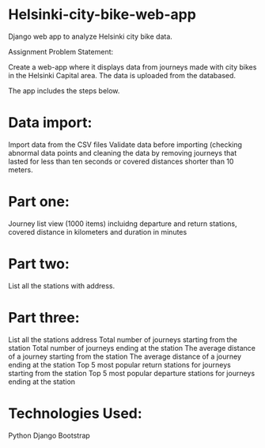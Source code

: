 # Helsinki-city-bike-web-app
Django web app to analyze Helsinki city bike data.

Assignment Problem Statement:

Create a web-app where it displays data from journeys made with city bikes in the Helsinki Capital area.
The data is uploaded from the databased.

The app includes the steps below.

# Data import:
Import data from the CSV files 
Validate data before importing (checking abnormal data points and cleaning the data by 
removing journeys that lasted for less than ten seconds or covered distances shorter than 10 meters.

# Part one: 
Journey list view (1000 items) incluidng departure and return stations, covered distance in kilometers and duration in minutes

# Part two:
List all the stations with address.

# Part three: 
List all the stations
address
Total number of journeys starting from the station
Total number of journeys ending at the station
The average distance of a journey starting from the station
The average distance of a journey ending at the station
Top 5 most popular return stations for journeys starting from the station
Top 5 most popular departure stations for journeys ending at the station




# Technologies Used:
Python
Django
Bootstrap
